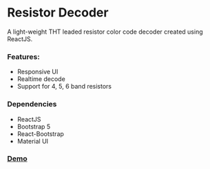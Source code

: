 # Resistor Decoder 

A light-weight THT leaded resistor color code decoder created using ReactJS.  

### Features:

* Responsive UI
* Realtime decode
* Support for 4, 5, 6 band resistors

### Dependencies

* ReactJS
* Bootstrap 5
* React-Bootstrap
* Material UI

### [Demo](https://resistor-decoder.netlify.app/)
